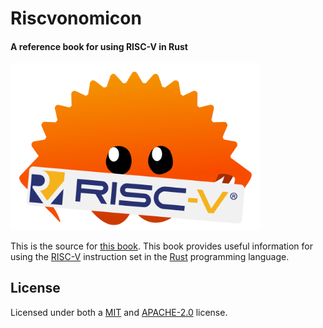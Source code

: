 <p align="center">
    <h1>Riscvonomicon</h2>
    <h4>A reference book for using RISC-V in Rust</h4>
    <img
        width="400"
        src="./src/assets/riscvonomicon.svg"
        alt="Ferris holding a RISC-V logo"
    />
</p>

This is the source for [this book][book-url]. This book provides useful
information for using the [RISC-V] instruction set in the [Rust] programming
language.

## License

Licensed under both a [MIT](./LICENSE-MIT) and [APACHE-2.0](./LICENSE-APACHE)
license.

[book-url]: https://riscvonomicon.github.io/book
[RISC-V]: https://en.wikipedia.org/wiki/RISC-V
[Rust]: https://en.wikipedia.org/wiki/Rust_(programming_language)